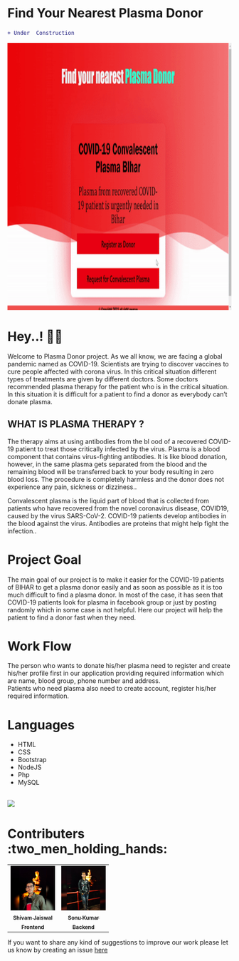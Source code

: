 # Find Your Nearest Plasma Donor

```diff 
+ Under  Construction 
``` 
<img src="Donor1.gif" height="600" width="auto">
<!----![alt text](B1.jpg)---->
<h1>Hey..! 🧑‍⚕️ </h1>
<p>Welcome to Plasma Donor project. As we all know, we are facing a global pandemic named as COVID-19. Scientists are trying to discover vaccines to cure people affected with corona virus. In this critical situation different types of treatments are given by different doctors. Some doctors recommended plasma therapy for the patient who is in the critical situation. In this situation it is difficult for a patient to find a donor as everybody can’t donate plasma.</p>



<h2>WHAT IS PLASMA THERAPY ?</h2>
		<p>The therapy aims at using antibodies from the bl ood of a recovered COVID-19 patient to treat those critically infected by the virus. Plasma is a blood component that contains virus-fighting antibodies. It is like blood donation, however, in the same plasma gets separated from the blood and the remaining blood will be transferred back to your body resulting in zero blood loss. The procedure is completely harmless and the donor does not experience any pain, sickness or dizziness..</p>
		<p>Convalescent plasma is the liquid part of blood that is collected from patients who have recovered from the novel coronavirus disease, COVID19, caused by the virus SARS-CoV-2. COVID-19 patients develop antibodies in the blood against the virus. Antibodies are proteins that might help fight the infection..</p>



<h1>Project Goal</h1>

<p>The main goal of our project is to make it easier for the COVID-19 patients of BIHAR to get a plasma donor easily and as soon as possible as it is too much difficult to find a plasma donor. In most of the case, it has seen that COVID-19 patients look for plasma in facebook group or just by posting randomly which in some case is not helpful. Here our project will help the patient to find a donor fast when they need.</p>

<h1>Work Flow</h1>

<p>The person who wants to donate his/her plasma need to register and create his/her profile first in our application providing required information which are name, blood group, phone number and address.<br>
Patients who need plasma also need to create account, register his/her required information.</p>

<h1>Languages</h1>

- HTML
- CSS
- Bootstrap
- NodeJS
- Php
- MySQL
<br>
<img src="donor.gif" height="600" width="auto">

<h1>Contributers :two_men_holding_hands:</h1> 

<table>
  <tr>
   <td align="center"><a href="https://shivam648.github.io/Shivam_Portfolio/"><img src="svg/shivam.jpg" width="100px;" alt=""/><br/><sub><b>Shivam Jaiswal</b></sub></a><br/><sub><b>Frontend</b></sub></td>
    <td align="center"><a href="https://github.com/sonu957668"><img src="svg/1609855353367.jpg" width="100px;" alt=""/><br/><sub><b>Sonu Kumar</b></sub></a><br/><sub><b>Backend</b></sub></td>
  </tr>
  </table>
  
  If you want to share any kind of suggestions to improve our work please let us know by creating an issue [here](https://github.com/Shivam648/Plasma_Donor/issues)

